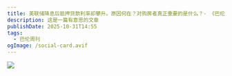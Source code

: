 ```yaml
---
title: 美联储降息后抵押贷款利率却攀升。原因何在？对购房者真正重要的是什么？- 《巴伦周刊》
description: 这是一篇有意思的文章
publishDate: 2025-10-31T14:55
tags:
  - 巴伦周刊
ogImage: /social-card.avif
---
```



![](/assets/images/美联储降息后抵押贷款利率却攀升。原因何在？对购房者真正重要的是什么？-《巴伦周刊》.png)

